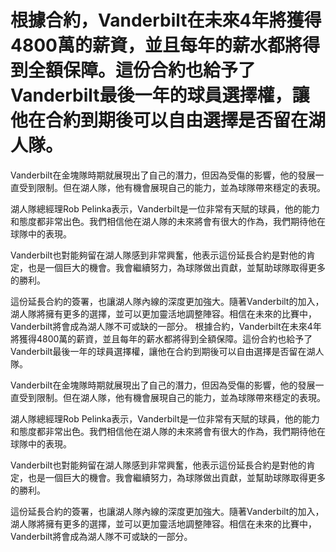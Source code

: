 # 根據合約，Vanderbilt在未來4年將獲得4800萬的薪資，並且每年的薪水都將得到全額保障。這份合約也給予了Vanderbilt最後一年的球員選擇權，讓他在合約到期後可以自由選擇是否留在湖人隊。

Vanderbilt在金塊隊時期就展現出了自己的潛力，但因為受傷的影響，他的發展一直受到限制。但在湖人隊，他有機會展現自己的能力，並為球隊帶來穩定的表現。

湖人隊總經理Rob Pelinka表示，Vanderbilt是一位非常有天賦的球員，他的能力和態度都非常出色。我們相信他在湖人隊的未來將會有很大的作為，我們期待他在球隊中的表現。

Vanderbilt也對能夠留在湖人隊感到非常興奮，他表示這份延長合約是對他的肯定，也是一個巨大的機會。我會繼續努力，為球隊做出貢獻，並幫助球隊取得更多的勝利。

這份延長合約的簽署，也讓湖人隊內線的深度更加強大。隨著Vanderbilt的加入，湖人隊將擁有更多的選擇，並可以更加靈活地調整陣容。相信在未來的比賽中，Vanderbilt將會成為湖人隊不可或缺的一部分。 
 根據合約，Vanderbilt在未來4年將獲得4800萬的薪資，並且每年的薪水都將得到全額保障。這份合約也給予了Vanderbilt最後一年的球員選擇權，讓他在合約到期後可以自由選擇是否留在湖人隊。

Vanderbilt在金塊隊時期就展現出了自己的潛力，但因為受傷的影響，他的發展一直受到限制。但在湖人隊，他有機會展現自己的能力，並為球隊帶來穩定的表現。

湖人隊總經理Rob Pelinka表示，Vanderbilt是一位非常有天賦的球員，他的能力和態度都非常出色。我們相信他在湖人隊的未來將會有很大的作為，我們期待他在球隊中的表現。

Vanderbilt也對能夠留在湖人隊感到非常興奮，他表示這份延長合約是對他的肯定，也是一個巨大的機會。我會繼續努力，為球隊做出貢獻，並幫助球隊取得更多的勝利。

這份延長合約的簽署，也讓湖人隊內線的深度更加強大。隨著Vanderbilt的加入，湖人隊將擁有更多的選擇，並可以更加靈活地調整陣容。相信在未來的比賽中，Vanderbilt將會成為湖人隊不可或缺的一部分。